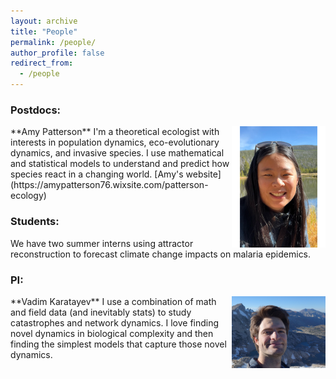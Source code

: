 ```yaml
---
layout: archive
title: "People"
permalink: /people/
author_profile: false
redirect_from:
  - /people
---
```


<h3> Postdocs:</h3>

<img align="right" width="150" src="/files/amy_lake.pdf">
**Amy Patterson** I'm a theoretical ecologist with interests in population dynamics, eco-evolutionary dynamics, and invasive species. I use mathematical and statistical models to understand and predict how species react in a changing world.
[Amy's website](https://amypatterson76.wixsite.com/patterson-ecology)

<h3> Students:</h3>

We have two summer interns using attractor reconstruction to forecast climate change impacts on malaria epidemics.

<h3> PI:</h3>

<img align="right" width="150" src="/files/vadimProfile.jpg">
**Vadim Karatayev** I use a combination of math and field data (and inevitably stats) to study catastrophes and network dynamics. I love finding novel dynamics in biological complexity and then finding the simplest models that capture those novel dynamics.

